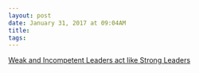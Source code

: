 ```yaml
---
layout: post
date: January 31, 2017 at 09:04AM
title:
tags:
--- 
```


[Weak and Incompetent Leaders act like Strong Leaders](https://tompepinsky.com/2017/01/30/weak-and-incompetent-leaders-act-like-strong-leaders/)